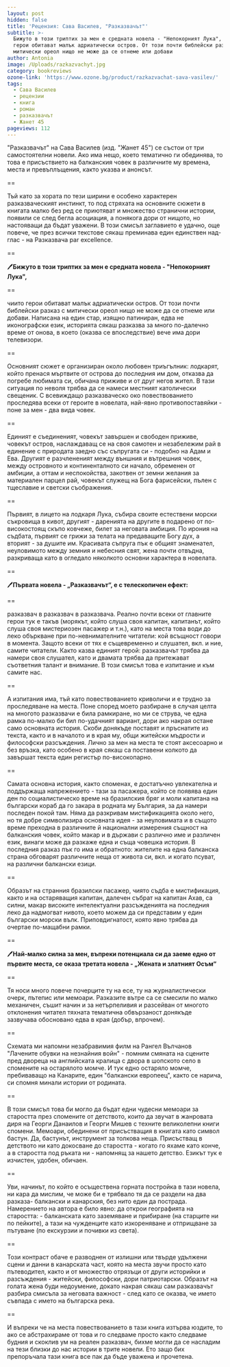 ```yaml
---
layout: post
hidden: false
title: 'Рецензия: Сава Василев, "Разказвачът"'
subtitle: >-
  Бижуто в този триптих за мен е средната новела - "Непокорният Лука", чиито
  герои обитават малък адриатически остров. От този почти библейски разказ с
  митически ореол нищо не може да се отнеме или добави
author: Antonia
image: /Uploads/razkazvachyt.jpg
category: bookreviews
ozone-link: 'https://www.ozone.bg/product/razkazvachat-sava-vasilev/'
tags:
  - Сава Василев
  - рецензии
  - книга
  - роман
  - разказвачът
  - Жанет 45
pageviews: 112
---
```

"Разказвачът" на Сава Василев (изд. "Жанет 45") се състои от три самостоятелни новели. Ако има нещо, което тематично ги обединява, то това е присъствието на балканския човек в различните му времена, места и превъплъщения, както указва и анонсът. 

\==

Тъй като за хората по тези ширини е особено характерен разказваческият инстинкт, то под стряхата на основните сюжети в книгата малко без ред се приютяват и множество странични истории, появили се след бегла асоциация, а понякога дори от нищото, но настояващи да бъдат уважени. В този смисъл заглавието е удачно, още повече, че през всички текстове сякаш преминава един единствен над-глас - на Разказвача par excellence.

\==

🖊**Бижуто в този триптих за мен е средната новела - "Непокорният Лука",**

\==

чиито герои обитават малък адриатически остров. От този почти библейски разказ с митически ореол нищо не може да се отнеме или добави. Написана на един стар, изящно патиниран, едва не иконографски език, историята сякаш разказва за много по-далечно време от онова, в което (оказва се впоследствие) вече има дори телевизори. 

\==

Основният сюжет е организиран около любовен триъгълник: лодкарят, който пренася мъртвите от острова до последния им дом, отказва да погребе любимата си, обичана приживе и от друг негов жител. В тази ситуация по неволя трябва да се намеси местният католически свещеник. С всевиждащо разказваческо око повествованието проследява всеки от героите в новелата, най-явно противопоставяйки - поне за мен - два вида човек.

\==

Единият е съединеният, човекът завършен и свободен приживе, човекът остров, наслаждаващ се на своя самотен и незабележим рай в единение с природата заедно със съпругата си - подобно на Адам и Ева. Другият е разчлененият между външния и вътрешния човек, между островното и континенталното си начало, обременен от амбиции, а оттам и неспокойства, закотвен от земни желания за материален парцел рай, човекът служещ на Бога фарисейски, пълен с тщеславие и светски съображения. 

\==

Първият, в лицето на лодкаря Лука, събира своите естествени морски съкровища в кивот, другият - даренията на другите в подарено от по-високостоящ скъпо ковчеже, билет за неговата амбиция. По ирония на съдбата, първият се грижи за телата на предаващите Богу дух, а вторият - за душите им. Красивата съпруга пък е общият знаменател, неуловимото между земния и небесния свят, жена почти отвъдна, разкриваща като в огледало няколкото основни характера в новелата.

\==

🖊**Първата новела - „Разказвачът“, е с телескопичен ефект:**

\==

разказвач в разказвач в разказвача. Реално почти всеки от главните герои тук е такъв (морякът, който слуша своя капитан, капитанът, който слуша своя мистериозен пасажер и т.н.), като на места това води до леко объркване при по-невнимателните читатели: кой всъщност говори в момента. Защото всеки от тях е същевременно и слушател, вкл. и ние, самите читатели. Както казва единият герой: разказвачът трябва да намери своя слушател, като и двамата трябва да притежават съответния талант и внимание. В този смисъл това е изпитание и към самите нас.

\==

А изпитания има, тъй като повествованието криволичи и е трудно за проследяване на места. Поне според моето разбиране в случая целта на многото разказвачи е била рамкиране, но ми се струва, че една рамка по-малко би бил по-удачният вариант, дори ако накрая остане само основната история. Скоби донякъде поставят и пръснатите из текста, както и в началото и в края му, общи житейски мъдрости и философски разсъждения. Лично за мен на места те стоят аксесоарно и без връзка, като особено в края сякаш са поставени колкото да завършат текста един регистър по-високопарно.

\==

Самата основна история, както споменах, е достатъчно увлекателна и поддържаща напрежението - тази за пасажера, който се появява един ден по социалистическо време на бразилския бряг и моли капитана на български кораб да го закара в родната му България, за да намери последен покой там. Няма да разкривам мистификацията около него, но тя добре символизира основната идея - за неуловимата и в същото време преходна в различните й национални измерения същност на балканския човек, който макар и в държави с различно име и различен език, винаги може да разкаже една и съща човешка история. В последния разказ пък го има и обратното: жителите на една балканска страна обговарят различните неща от живота си, вкл. и когато псуват, на различни балкански езици.

\==

Образът на странния бразилски пасажер, чиято съдба е мистификация, както и на остаряващия капитан, далечен събрат на капитан Ахав, са силни, макар високите интелектуални разсъжденията на последния леко да надмогват нивото, което можем да си представим у един български морски вълк. Приповдигнатост, която явно трябва да очертае по-мащабни рамки.

\==

🖊**Най-малко силна за мен, въпреки потенциала си да заеме едно от първите места, се оказа третата новела - „Жената и златният Осъм“**

\==

Тя носи много повече почерците ту на есе, ту на журналистически очерк, пътепис или мемоари. Разказите вътре са се смесили по малко механичен, съшит начин и за нетърпеливия и разсейван от многото отклонения читател тяхната тематична обвързаност донякъде зазвучава обосновано едва в края (добър, впрочем). 

\==

Схемата ми напомни незабравимия филм на Рангел Вълчанов "Лачените обувки на незнайния войн" - помним смяната на сцените пред двореца на английската кралица с двора в шопското село в спомените на остарялото момче. И тук едно остаряло момче, пребиваващо на Канарите, един "балкански европеец", както се нарича, си спомня минали истории от родината.

\==

В този смисъл това би могло да бъдат едни чудесни мемоари за старостта през спомените от детството, които да звучат в жанровата диря на Георги Данаилов и Георги Мишев с техните великолепни книги спомени. Мемоари, обединени от присъстващия в книгата като символ бастун. Да, бастунът, инструмент за толкова неща. Присъстващ в детството ни като докосване до старостта - когато го яхаме като конче, а в старостта под ръката ни - напомнящ за нашето детство. Езикът тук е изчистен, удобен, обичаен.

\==

Уви, начинът, по който е осъществена горната постройка в тази новела, ни кара да мислим, че може би е трябвало тя да се раздели на два разказа- балкански и канарския, без нито един да пострада. Намерението на автора е било явно: да открои географията на старостта: - балканската като заземяване и прибиране (на старците ни по пейките), а тази на чужденците като изкореняване и отприщване за пътуване (по екскурзии и почивки из света). 

\==

Този контраст обаче е разводнен от излишни или твърде удължени сцени и данни в канарската част, която на места звучи просто като пътеводител, както и от множество отрязъци от други историйки и разсъждения - житейски, философски, дори патриотарски. Образът на голата жена буди недоумение, докато накрая сякаш сам разказвачът разбира смисъла за неговата важност - след като се оказва, че името съвпада с името на българска река.

\==

И въпреки че на места повествованието в тази книга изтърва юздите, то ако се абстрахираме от това и го следваме просто както следваме будния и скоклив ум на реален разказвач, бихме могли да се насладим на тези близки до нас истории в трите новели. Ето защо бих препоръчала тази книга все пак да бъде уважена и прочетена.
